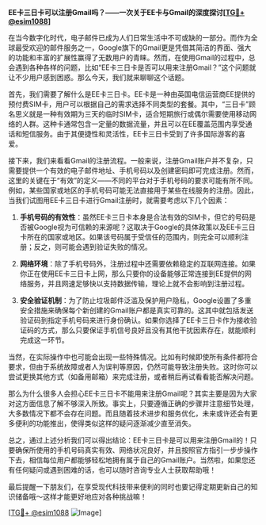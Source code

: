 **EE卡三日卡可以注册Gmail吗？——一次关于EE卡与Gmail的深度探讨[[TG💪+ @esim1088](https://t.me/s/esim1088)]**

在当今数字化时代，电子邮件已成为人们日常生活中不可或缺的一部分。而作为全球最受欢迎的邮件服务之一，Google旗下的Gmail更是凭借其简洁的界面、强大的功能和丰富的扩展性赢得了无数用户的青睐。然而，在使用Gmail的过程中，总会遇到各种各样的问题，比如“EE卡三日卡是否可以用来注册Gmail？”这个问题就让不少用户感到困惑。那么今天，我们就来聊聊这个话题。

首先，我们需要了解什么是EE卡三日卡。EE卡是一种由英国电信运营商EE提供的预付费SIM卡，用户可以根据自己的需求选择不同类型的套餐。其中，“三日卡”顾名思义就是一种有效期为三天的临时SIM卡，适合短期旅行或偶尔需要使用移动网络的人群。这种卡通常包含一定量的数据流量，并且可以在EE覆盖范围内享受通话和短信服务。由于其便捷性和灵活性，EE卡三日卡受到了许多国际游客的喜爱。

接下来，我们来看看Gmail的注册流程。一般来说，注册Gmail账户并不复杂，只需要提供一个有效的电子邮件地址、手机号码以及创建密码即可完成注册。然而，这里的关键在于“有效”的定义——不同的平台对于手机号码的要求可能有所不同。例如，某些国家或地区的手机号码可能无法直接用于某些在线服务的注册。因此，当我们试图用EE卡三日卡进行Gmail注册时，就需要考虑以下几个因素：

1. **手机号码的有效性**：虽然EE卡三日卡本身是合法有效的SIM卡，但它的号码是否被Google视为可信赖的来源呢？这取决于Google的具体政策以及EE卡三日卡所在的国家或地区。如果该号码属于受信任的范围内，则完全可以顺利注册；反之，则可能会遇到验证失败的情况。

2. **网络环境**：除了手机号码外，注册过程中还需要依赖稳定的互联网连接。如果你正在使用EE卡三日卡上网，那么只要你的设备能够正常连接到EE提供的网络服务，并且网速足够快以支持数据传输，理论上就不会影响到注册过程。

3. **安全验证机制**：为了防止垃圾邮件泛滥及保护用户隐私，Google设置了多重安全措施来确保每个新创建的Gmail账户都是真实可靠的。这其中就包括发送验证码到指定手机号码来进行身份确认。如果你选择了EE卡三日卡作为接收验证码的方式，那么只要保证手机信号良好且没有其他干扰因素存在，就能顺利完成这一环节。

当然，在实际操作中也可能会出现一些特殊情况。比如有时候即使所有条件都符合要求，但由于系统故障或者人为误判等原因，仍然可能导致注册失败。这时你可以尝试更换其他方式（如备用邮箱）来完成注册，或者稍后再试看看能否解决问题。

那么为什么很多人会担心EE卡三日卡不能用来注册Gmail呢？其实主要是因为大家对这方面信息了解不够深入所致。事实上，只要遵循正确的步骤并注意细节处理，大多数情况下都不会存在问题。而且随着技术进步和服务优化，未来或许还会有更多便利的功能推出，使得类似这样的疑问逐渐减少直至消失。

总之，通过上述分析我们可以得出结论：EE卡三日卡是可以用来注册Gmail的！只要确保所使用的手机号码真实有效、网络状况良好，并且按照官方指引一步步操作下去，相信每位用户都能够轻松地拥有属于自己的Gmail账户。当然啦，如果您还有任何疑问或遇到困难的话，也可以随时咨询专业人士获取帮助哦！

最后提醒一下朋友们，在享受现代科技带来便利的同时也要记得定期更新自己的知识储备哦～这样才能更好地应对各种挑战嘛！

[[TG💪+ @esim1088](https://t.me/s/esim1088) ![Image](https://i.postimg.cc/4NQfJmqS/Snipaste-2025-05-13-00-14-12.png)]